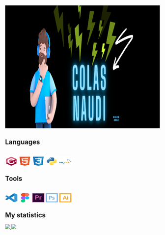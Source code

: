 <p align="center">
    <img  height="400" width="1200" src="https://github.com/colasnaudi/colasnaudi/blob/d90b7c86b13fdf8a9586bc0559fdd429733a06a0/baniere.png">
</p>

## Languages
<div style="display: inline_block"><br>
  <img align="center" alt="C++" height="30" width="40" src="https://raw.githubusercontent.com/devicons/devicon/master/icons/cplusplus/cplusplus-original.svg">
  <img align="center" alt="HTML" height="30" width="40" src="https://raw.githubusercontent.com/devicons/devicon/master/icons/html5/html5-original.svg">
  <img align="center" alt="CSS" height="30" width="40" src="https://raw.githubusercontent.com/devicons/devicon/master/icons/css3/css3-original.svg">
  <img align="center" alt="Python" height="30" width="40" src="https://raw.githubusercontent.com/devicons/devicon/master/icons/python/python-original.svg">
  <img align="center" alt="MySql" height="30" width="40" src="https://raw.githubusercontent.com/devicons/devicon/master/icons/mysql/mysql-original-wordmark.svg">
</div>

## Tools
<div style="display: inline_block"><br>
  <img align="center" alt="VsCode" height="30" width="40" src="https://raw.githubusercontent.com/devicons/devicon/master/icons/vscode/vscode-original.svg">
  <img align="center" alt="Figma" height="30" width="40" src="https://raw.githubusercontent.com/devicons/devicon/master/icons/figma/figma-original.svg">
  <img align="center" alt="PremierPro" height="30" width="40" src="https://raw.githubusercontent.com/devicons/devicon/master/icons/premierepro/premierepro-original.svg">
  <img align="center" alt="PhotoShop" height="30" width="40" src="https://raw.githubusercontent.com/devicons/devicon/master/icons/photoshop/photoshop-line.svg">
  <img align="center" alt="Illustrator" height="30" width="40" src="https://raw.githubusercontent.com/devicons/devicon/master/icons/illustrator/illustrator-line.svg">
</div>
  
## My statistics
<div>
  <a href="https://github.com/colasnaudi">
  <img height="140em" src="https://github-readme-stats.vercel.app/api?username=colasnaudi&show_icons=true&theme=vue-dark&include_all_commits=true&count_private=true"/>
  <img height="140em" src="https://github-readme-stats.vercel.app/api/top-langs/?username=colasnaudi&layout=compact&langs_count=7&theme=vue-dark"/>
</div>

